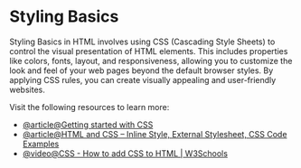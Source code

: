 # Styling Basics

Styling Basics in HTML involves using CSS (Cascading Style Sheets) to control the visual presentation of HTML elements. This includes properties like colors, fonts, layout, and responsiveness, allowing you to customize the look and feel of your web pages beyond the default browser styles. By applying CSS rules, you can create visually appealing and user-friendly websites.

Visit the following resources to learn more:

- [@article@Getting started with CSS](https://developer.mozilla.org/en-US/docs/Learn_web_development/Core/Styling_basics/Getting_started)
- [@article@HTML and CSS – Inline Style, External Stylesheet, CSS Code Examples](https://www.freecodecamp.org/news/html-and-css-inline-style-external-stylesheet-css-code-examples/)
- [@video@CSS - How to add CSS to HTML | W3Schools](https://www.youtube.com/watch?v=VSwaoQ3TFkQ)